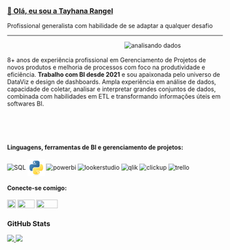 <h3><a href="https://sites.google.com/view/tayhana-rangel/p%C3%A1gina-inicial" target="_blank">👋 Olá, eu sou a Tayhana Rangel</a></h3>
<p style= "font-weight=10px">Profissional generalista com habilidade de se adaptar a qualquer desafio</p>
<hr>

<div>
<img src="https://cdn.icon-icons.com/icons2/1881/PNG/512/iconfinder-social-media-work-4341270_120574.png" alt="analisando dados" align="right" width="230"/>
<p align="left" style="font-weight=10px"><br><br>8+ anos de experiência profissional em Gerenciamento de Projetos de novos produtos e melhoria de processos com foco na produtividade e eficiência. <b>Trabalho com BI desde 2021</b> e sou apaixonada pelo universo de DataViz e design de dashboards. Ampla experiência em análise de dados, capacidade de coletar, analisar e interpretar grandes conjuntos de dados, combinada com habilidades em ETL e transformando informações úteis em softwares BI.</p>
<div>

<br>
<br>
<br>

<div>
    <h4>Linguagens, ferramentas de BI e gerenciamento de projetos:</h4>
        <img align="center" alt="SQL" height="30" width="70" src="https://upload.wikimedia.org/wikipedia/commons/8/87/Sql_data_base_with_logo.png">
        <img align="center" alt="Python" height="40" width="40" src="https://raw.githubusercontent.com/devicons/devicon/master/icons/python/python-original.svg">
        <img align="center" alt="powerbi" height="30" width="30" src="https://upload.wikimedia.org/wikipedia/commons/c/cf/New_Power_BI_Logo.svg">
        <img align="center" alt="lookerstudio" height="60" width="60" src="https://upload.wikimedia.org/wikipedia/commons/4/4c/Looker.svg">
        <img align="center" alt="qlik" height="60" width="60" src="https://upload.wikimedia.org/wikipedia/commons/3/32/Qlik_Logo.svg">
        <img align="center" alt="clickup" height="30" width="30" src="https://salessniper.net/wp-content/uploads/2021/11/CU.png">
        <img align="center" alt="trello" height="40" width="40" src="https://cdn.icon-icons.com/icons2/3041/PNG/512/trello_logo_icon_189227.png">
</div>

<div>
 <h4>Conecte-se comigo:</h4>
 <a href="https://www.linkedin.com/in/tayhanafonseca/" target="_blank"><img height="20" width="20" src="https://raw.githubusercontent.com/rahuldkjain/github-profile-readme-generator/master/src/images/icons/Social/linked-in-alt.svg" target="_blank"></a>
 <a href="mailto:tayhanarangel@gmail.com" target="_blank"><img height="20" width="40" src="https://1000logos.net/wp-content/uploads/2021/05/Gmail-logo.png" target="_blank"></a>
 <a href="https://sites.google.com/view/tayhana-rangel/p%C3%A1gina-inicial" target="_blank"><img height="20" width="50" src="https://img.shields.io/badge/-Site Pessoal-lightgray?style=for-the-badge&=appveyor" target="_blank"></a>
 </div>

<div>
 <h3>GitHub Stats</h3>
 <a href="https://https://github.com/Tayrangel">
 <img height="180em" src="https://github-readme-stats.vercel.app/api?username=tayrangel&show_icons=true&theme=tokyonight">
 <img height="130em" src="https://github-readme-stats.vercel.app/api/top-langs/?username=tayrangel&layout=compact&theme=tokyonight">
</div>
